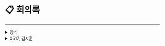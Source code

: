  # 📋 회의록
  
---

<details>
<summary>양식</summary>
<div markdown="1">
  
---

## 날짜

### [프로젝트명](프로젝트 레포 링크)

#### 소스파일명
  
  * 주요변경사항(보충설명)
    * 하위 변경사항
      * 하위 변경사항 설명

#### 회의
  
  * 활동명
    * 주요 내용
      * 결과 및 보충내용
  
---
 
</div>
</details>


<details>
<summary>0517, 김지훈</summary>
<div markdown="1">
  
---

## 2023.05.17 김지훈 개발 로그

### [한성메트로](https://github.com/HansungMetro/ProjectScript)

#### TrainTrace.py
  
  * 함수군 규칙 변경(조금 더 간결하게 변경)
    * 기존의 함수군 별 소스코드 파일구분 규칙을 없애고 기능별로 파일을 만들기로 변경, 프로젝트 위키 참고
  * 기본 열차 기능(차량번호 얻기, 도착시간 얻기, API데이터 가져오기) 함수 전부 완성 - 테스트 완료
    * 출력을 기존의 전역변수 사용 방식에서 class를 사용하는 방법으로 전환

#### 회의
  
  * 기능 추가
    * 뉴스 크롤링 기능을 추가하기로 결정, 심혜진 선배가 맡기로 결정
      * 지하철 노조, 지연등의 정보를 트위터 공식 계정과 공지사항에서 가져오는 기능을 추가
      * news.py 파일으로 명명
    * 카카오톡 채널의 챗봇을 통한 기능 제공으로 결정
      * 현재 "한성메트로" 채널 추가 후 챗봇 OBT 심사과정중
      * 웹, 앱을 이용한 서비스 제공은 추후 고려
   * [1차 발표 PPT](https://github.com/HansungMetro/ProjectScript/blob/main/RPA%ED%8C%8C%EC%9D%B4%EC%8D%AC%20%ED%95%9C%EC%84%B1%EB%A7%A4%ED%8A%B8%EB%A1%9C.pdf) 완성
  
---
 
</div>
</details>
